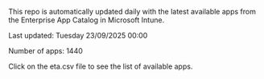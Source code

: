 This repo is automatically updated daily with the latest available apps from the Enterprise App Catalog in Microsoft Intune.

Last updated: Tuesday 23/09/2025 00:00

Number of apps: 1440

Click on the eta.csv file to see the list of available apps.
